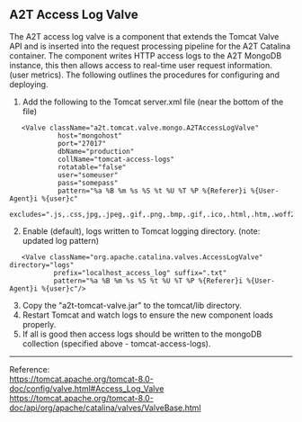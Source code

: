 ## A2T Access Log Valve
The A2T access log valve is a component that extends the Tomcat Valve API and is inserted into the request processing pipeline for the A2T Catalina container.  The component writes HTTP access logs to the A2T MongoDB instance, this then allows access to real-time user request information. (user metrics).  The following outlines the procedures for configuring and deploying.

1. Add the following to the Tomcat server.xml file (near the bottom of the file)
> 
       <Valve className="a2t.tomcat.valve.mongo.A2TAccessLogValve"
                host="mongohost"
                port="27017"
                dbName="production"
                collName="tomcat-access-logs"
                rotatable="false"
                user="someuser"
                pass="somepass"
                pattern="%a %B %m %s %S %t %U %T %P %{Referer}i %{User-Agent}i %{user}c"
                excludes=".js,.css,jpg,.jpeg,.gif,.png,.bmp,.gif,.ico,.html,.htm,.woff2,.woff,/notification,/bower_components,/userSession,/spring_security_login,/accessLogs"/>
> 


2. Enable (default), logs written to Tomcat logging directory. (note: updated log pattern)
> 
       <Valve className="org.apache.catalina.valves.AccessLogValve" directory="logs"
               prefix="localhost_access_log" suffix=".txt"
               pattern="%a %B %m %s %S %t %U %T %P %{Referer}i %{User-Agent}i %{user}c"/>
> 

3. Copy the "a2t-tomcat-valve.jar" to the tomcat/lib directory.
4. Restart Tomcat and watch logs to ensure the new component loads properly.
5. If all is good then access logs should be written to the mongoDB collection (specified above - tomcat-access-logs).


***
Reference:  
https://tomcat.apache.org/tomcat-8.0-doc/config/valve.html#Access_Log_Valve  
https://tomcat.apache.org/tomcat-8.0-doc/api/org/apache/catalina/valves/ValveBase.html  

